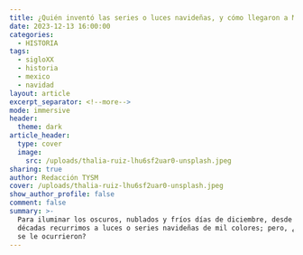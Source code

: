 ```yaml
---
title: ¿Quién inventó las series o luces navideñas, y cómo llegaron a México?
date: 2023-12-13 16:00:00
categories:
  - HISTORIA
tags:
  - sigloXX
  - historia
  - mexico
  - navidad
layout: article
excerpt_separator: <!--more-->
mode: immersive
header:
  theme: dark
article_header:
  type: cover
  image:
    src: /uploads/thalia-ruiz-lhu6sf2uar0-unsplash.jpeg
sharing: true
author: Redacción TYSM
cover: /uploads/thalia-ruiz-lhu6sf2uar0-unsplash.jpeg
show_author_profile: false
comment: false
summary: >-
  Para iluminar los oscuros, nublados y fríos días de diciembre, desde hace
  décadas recurrimos a luces o series navideñas de mil colores; pero, ¿a quién
  se le ocurrieron?
---
```

